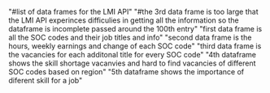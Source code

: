 "#list of data frames for the LMI API" 
"#the 3rd data frame is too large that the LMI API experinces difficulies in getting all the information so the dataframe is incomplete passed around the 100th entry"
"first data frame is all the SOC codes and their job titles and info"
"second data frame is the hours, weekly earnings and change of each SOC code"
"third data frame is the vacancies for each additonal title for every SOC code"
"4th dataframe shows the skill shortage vacanvies and hard to find vacancies of different SOC codes based on region"
"5th dataframe shows the importance of diferent skill for a job"
